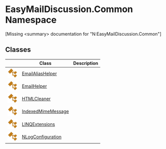 EasyMailDiscussion.Common Namespace
===================================

[Missing &lt;summary> documentation for "N:EasyMailDiscussion.Common"]



Classes
-------

|                 | Class                   | Description |
| --------------- | ----------------------- | ----------- |
| ![Public class] | [EmailAliasHelper][1]   |             |
| ![Public class] | [EmailHelper][2]        |             |
| ![Public class] | [HTMLCleaner][3]        |             |
| ![Public class] | [IndexedMimeMessage][4] |             |
| ![Public class] | [LINQExtensions][5]     |             |
| ![Public class] | [NLogConfiguration][6]  |             |

[1]: EmailAliasHelper/README.md
[2]: EmailHelper/README.md
[3]: HTMLCleaner/README.md
[4]: IndexedMimeMessage/README.md
[5]: LINQExtensions/README.md
[6]: NLogConfiguration/README.md
[Public class]: ../icons/pubclass.svg "Public class"